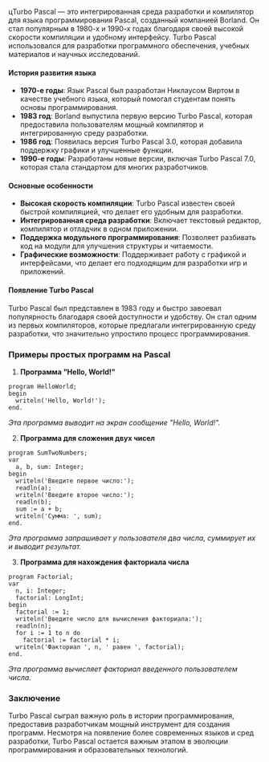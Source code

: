 цTurbo Pascal — это интегрированная среда разработки и компилятор для языка программирования Pascal, созданный компанией Borland. Он стал популярным в 1980-х и 1990-х годах благодаря своей высокой скорости компиляции и удобному интерфейсу. Turbo Pascal использовался для разработки программного обеспечения, учебных материалов и научных исследований.
#### История развития языка

- **1970-е годы**: Язык Pascal был разработан Никлаусом Виртом в качестве учебного языка, который помогал студентам понять основы программирования.
- **1983 год**: Borland выпустила первую версию Turbo Pascal, которая предоставила пользователям мощный компилятор и интегрированную среду разработки.
- **1986 год**: Появилась версия Turbo Pascal 3.0, которая добавила поддержку графики и улучшенные функции.
- **1990-е годы**: Разработаны новые версии, включая Turbo Pascal 7.0, которая стала стандартом для многих разработчиков.
#### Основные особенности

- **Высокая скорость компиляции**: Turbo Pascal известен своей быстрой компиляцией, что делает его удобным для разработки.
- **Интегрированная среда разработки**: Включает текстовый редактор, компилятор и отладчик в одном приложении.
- **Поддержка модульного программирования**: Позволяет разбивать код на модули для улучшения структуры и читаемости.
- **Графические возможности**: Поддерживает работу с графикой и интерфейсами, что делает его подходящим для разработки игр и приложений.
#### Появление Turbo Pascal

Turbo Pascal был представлен в 1983 году и быстро завоевал популярность благодаря своей доступности и удобству. Он стал одним из первых компиляторов, которые предлагали интегрированную среду разработки, что значительно упростило процесс программирования.
### Примеры простых программ на Pascal

1. **Программа "Hello, World!"**

```
program HelloWorld;
begin
  writeln('Hello, World!');
end.
```

_Эта программа выводит на экран сообщение "Hello, World!"._

2. **Программа для сложения двух чисел**

```
program SumTwoNumbers;
var
  a, b, sum: Integer;
begin
  writeln('Введите первое число:');
  readln(a);
  writeln('Введите второе число:');
  readln(b);
  sum := a + b;
  writeln('Сумма: ', sum);
end.
```

_Эта программа запрашивает у пользователя два числа, суммирует их и выводит результат._

3. **Программа для нахождения факториала числа**

```
program Factorial;
var
  n, i: Integer;
  factorial: LongInt;
begin
  factorial := 1;
  writeln('Введите число для вычисления факториала:');
  readln(n);
  for i := 1 to n do
    factorial := factorial * i;
  writeln('Факториал ', n, ' равен ', factorial);
end.
```

_Эта программа вычисляет факториал введенного пользователем числа._

### Заключение

Turbo Pascal сыграл важную роль в истории программирования, предоставив разработчикам мощный инструмент для создания программ. Несмотря на появление более современных языков и сред разработки, Turbo Pascal остается важным этапом в эволюции программирования и образовательных технологий.